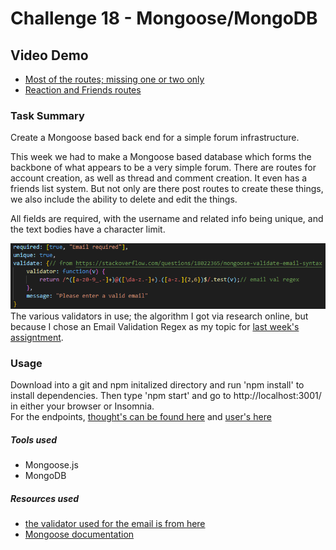 # Challenge 18 - Mongoose/MongoDB

## Video Demo

- [Most of the routes; missing one or two only](https://www.youtube.com/watch?v=ZqlzxQ1hP5E)</br>
- [Reaction and Friends routes](https://www.youtube.com/watch?v=qcrlk6QB4aY)

### Task Summary

Create a Mongoose based back end for a simple forum infrastructure.

This week we had to make a Mongoose based database which forms the backbone of what appears to be a very simple forum. There are routes for account creation, as well as thread and comment creation. It even has a friends list system. But not only are there post routes to create these things, we also include the ability to delete and edit the things.

All fields are required, with the username and related info being unique, and the text bodies have a character limit. 

![The Various Validators in used](./validators.png)</br>
The various validators in use; the algorithm I got via research online, but because I chose an Email Validation Regex as my topic for [last week's assigntment](https://gist.github.com/liaof/df0e119588ad9adc0e2471665a98ef81).

### Usage

Download into a git and npm initalized directory and run 'npm install' to install dependencies. Then type 'npm start' and go to http://localhost:3001/ in either your browser or Insomnia.</br>
For the endpoints, [thought's can be found here](./routes/api/thought-routes.js) and [user's here](./routes/api/user-routes.js)

##### Tools used

- Mongoose.js</br>
- MongoDB

##### Resources used

- [the validator used for the email is from here](https://stackoverflow.com/questions/18022365/mongoose-validate-email-syntax)</br>
- [Mongoose documentation](https://mongoosejs.com/docs)
